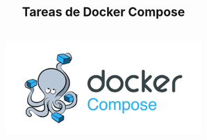 <h1 align="center">   Tareas de Docker Compose </h1> <br>
<p align="center">
    <img alt="logo" title="logo" src="https://github.com/Diego5RG-dev/DockerCompose/blob/main/recursosDockerCompose/logo.jpg "width="450">
</p>
